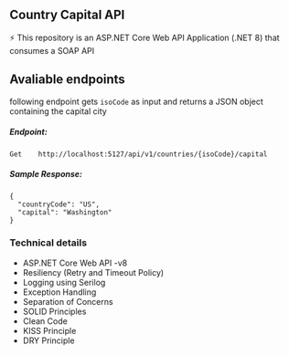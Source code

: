 ## Country Capital API
⚡ This repository is an ASP.NET Core Web API Application (.NET 8) that consumes a SOAP API


## Avaliable endpoints

following endpoint gets `isoCode` as input and returns a JSON object containing the capital city

##### Endpoint:
```
Get    http://localhost:5127/api/v1/countries/{isoCode}/capital
```

##### Sample Response:
```
{
  "countryCode": "US",
  "capital": "Washington"
}
```


### Technical details
  -	ASP.NET Core Web API -v8  
  - Resiliency (Retry and Timeout Policy)
  - Logging using Serilog
  - Exception Handling
  - Separation of Concerns
  - SOLID Principles
  - Clean Code
  - KISS Principle
  - DRY Principle
